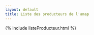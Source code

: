 ```yaml
---
layout: default
title: Liste des producteurs de l'amap
---
```


{% include listeProducteur.html %}